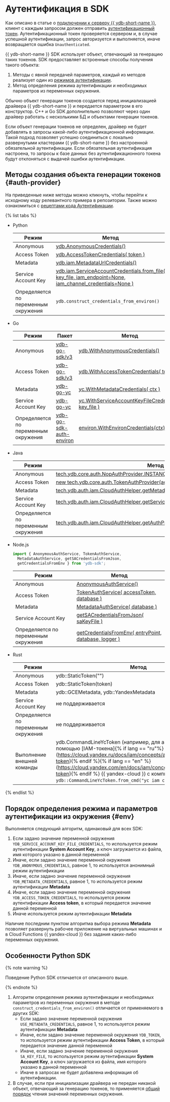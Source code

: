 # Аутентификация в SDK

Как описано в статье о [подключении к серверу {{ ydb-short-name }}](../../../concepts/connect.md), клиент с каждым запросом должен отправить [аутентификационный токен](../../../concepts/auth.md). Аутентификационный токен проверяется сервером и, в случае успешной аутентификации, запрос авторизуется и выполняется, иначе возвращается ошибка `Unauthenticated`.

{{ ydb-short-name }} SDK использует объект, отвечающий за генерацию таких токенов. SDK предоставляет встроенные cпособы получения такого объекта:

1. Методы с явной передачей параметров, каждый из методов реализует один из [режимов аутентификации](../../../concepts/auth.md).
2. Метод определения режима аутентификации и необходимых параметров из переменных окружения.

Обычно объект генерации токенов создается перед инициализацией драйвера {{ ydb-short-name }} и передается параметром в его конструктор. C++ и Go SDK дополнительно позволяют через один драйвер работать с несколькими БД и объектами генерации токенов.

Если объект генерации токенов не определен, драйвер не будет добавлять в запросы какой-либо аутентификационной информации. Такой подход позволяет успешно соединиться с локально развернутыми кластерами {{ ydb-short-name }} без настроенной обязательной аутентификации. Если обязательная аутентификация настроена, то запросы к базе данных без аутентификационного токена будут отклоняться с выдачей ошибки аутентификации.

## Методы создания объекта генерации токенов {#auth-provider}

На приведенные ниже методы можно кликнуть, чтобы перейти к исходному коду релевантного примера в репозитории. Также можно ознакомиться с [рецептами кода Аутентификации](../recipes/auth.md).

{% list tabs %}

- Python

  Режим | Метод
  ----- | -----
  Anonymous | [ydb.AnonymousCredentials()](https://github.com/yandex-cloud/ydb-python-sdk/tree/master/examples/anonymous-credentials)
  Access Token | [ydb.AccessTokenCredentials( token )](https://github.com/yandex-cloud/ydb-python-sdk/tree/master/examples/access-token-credentials)
  Metadata | [ydb.iam.MetadataUrlCredentials()](https://github.com/yandex-cloud/ydb-python-sdk/tree/master/examples/metadata-credentials)
  Service Account Key | [ydb.iam.ServiceAccountCredentials.from_file(</br>key_file, iam_endpoint=None, iam_channel_credentials=None )](https://github.com/yandex-cloud/ydb-python-sdk/tree/master/examples/service-account-credentials)
  Определяется по переменным окружения | `ydb.construct_credentials_from_environ()`

- Go

  Режим | Пакет | Метод
  ----- | ----- | ----
  Anonymous | [ydb-go-sdk/v3](https://github.com/ydb-platform/ydb-go-sdk/blob/master/go.mod) | [ydb.WithAnonymousCredentials()](https://github.com/ydb-platform/ydb-go-examples/tree/master/cmd/auth/anonymous_credentials)
  Access Token | [ydb-go-sdk/v3](https://github.com/ydb-platform/ydb-go-sdk/blob/master/go.mod) | [ydb.WithAccessTokenCredentials( token )](https://github.com/ydb-platform/ydb-go-examples/tree/master/cmd/auth/access_token_credentials)
  Metadata | [ydb-go-yc](https://github.com/ydb-platform/ydb-go-yc/blob/master/go.mod) | [yc.WithMetadataCredentials( ctx )](https://github.com/ydb-platform/ydb-go-examples/tree/master/cmd/auth/metadata_credentials)
  Service Account Key | [ydb-go-yc](https://github.com/ydb-platform/ydb-go-yc/blob/master/go.mod) | [yc.WithServiceAccountKeyFileCredentials( key_file )](https://github.com/ydb-platform/ydb-go-examples/tree/master/cmd/auth/service_account_credentials)
  Определяется по переменным окружения | [ydb-go-sdk-auth-environ](https://github.com/ydb-platform/ydb-go-sdk-auth-environ/blob/master/go.mod) | [environ.WithEnvironCredentials(ctx)](https://github.com/ydb-platform/ydb-go-examples/tree/master/cmd/auth/environ)

- Java

  Режим | Метод
  ----- | -----
  Anonymous | [tech.ydb.core.auth.NopAuthProvider.INSTANCE](https://github.com/ydb-platform/ydb-java-examples/tree/master/auth/anonymous_credentials) |
  Access Token | [new tech.ydb.core.auth.TokenAuthProvider(accessToken);](https://github.com/ydb-platform/ydb-java-examples/tree/master/auth/access_token_credentials) |
  Metadata | [tech.ydb.auth.iam.CloudAuthHelper.getMetadataAuthProvider();](https://github.com/ydb-platform/ydb-java-examples/tree/master/auth/metadata_credentials) |
  Service Account Key | [tech.ydb.auth.iam.CloudAuthHelper.getServiceAccountFileAuthProvider(saKeyFile);](https://github.com/ydb-platform/ydb-java-examples/tree/master/auth/service_account_credentials) |
  Определяется по переменным окружения | [tech.ydb.auth.iam.CloudAuthHelper.getAuthProviderFromEnviron();](https://github.com/ydb-platform/ydb-java-examples/tree/master/auth/environ) |

- Node.js

  ```js
  import { AnonymousAuthService, TokenAuthService,
    MetadataAuthService, getSACredentialsFromJson,
    getCredentialsFromEnv } from 'ydb-sdk';
  ```

  Режим | Метод
  ----- | -----
  Anonymous | [AnonymousAuthService()](https://github.com/ydb-platform/ydb-nodejs-sdk/tree/main/examples/auth/anonymous-credentials)
  Access Token | [TokenAuthService( accessToken, database )](https://github.com/ydb-platform/ydb-nodejs-sdk/tree/main/examples/auth/access-token-credentials)
  Metadata | [MetadataAuthService( database )](https://github.com/ydb-platform/ydb-nodejs-sdk/tree/main/examples/auth/metadata-credentials)
  Service Account Key | [getSACredentialsFromJson( saKeyFile )](https://github.com/ydb-platform/ydb-nodejs-sdk/tree/main/examples/auth/service-account-credentials)
  Определяется по переменным окружения | [getCredentialsFromEnv( entryPoint, database, logger )](https://github.com/ydb-platform/ydb-nodejs-sdk/tree/main/examples/auth/environ)

- Rust

  Режим | Метод
  ----- | -----
  Anonymous | ydb::StaticToken("")
  Access Token | ydb::StaticToken(token)
  Metadata | ydb::GCEMetadata, ydb::YandexMetadata
  Service Account Key | не поддерживается
  Определяется по переменным окружения | не поддерживается
  Выполнение внешней команды | ydb.CommandLineYcToken (например, для авторизации с помощью [IAM-токена]{% if lang == "ru"%}(https://cloud.yandex.ru/docs/iam/concepts/authorization/iam-token){% endif %}{% if lang == "en" %}(https://cloud.yandex.com/en/docs/iam/concepts/authorization/iam-token){% endif %} {{ yandex-cloud }} с компьютера разработчика ```ydb::CommandLineYcToken.from_cmd("yc iam create-token")```)

{% endlist %}

## Порядок определения режима и параметров аутентификации из окружения {#env}

Выполняется следующий алгоритм, одинаковый для всех SDK:

1. Если задано значение переменной окружения `YDB_SERVICE_ACCOUNT_KEY_FILE_CREDENTIALS`, то используется режим аутентификации **System Account Key**, а ключ загружается из файла, имя которого указано в данной переменной
2. Иначе, если задано значение переменной окружения `YDB_ANONYMOUS_CREDENTIALS`, равное 1, то используется анонимный режим аутентификации
3. Иначе, если задано значение переменной окружения `YDB_METADATA_CREDENTIALS`, равное 1, то используется режим аутентификации **Metadata**
4. Иначе, если задано значение переменной окружения `YDB_ACCESS_TOKEN_CREDENTIALS`, то используется режим аутентификации **Access token**, в который передается значение данной переменной
5. Иначе используется режим аутентификации **Metadata**

Наличие последним пунктом алгоритма выбора режима **Metadata** позволяет развернуть рабочее приложение на виртуальных машинах и в Cloud Functions {{ yandex-cloud }} без задания каких-либо переменных окружения.

## Особенности Python SDK

{% note warning %}

Поведение Python SDK отличается от описанного выше.

{% endnote %}

1. Алгоритм определения режима аутентификации и необходимых параметров из переменных окружения в методе `construct_credentials_from_environ()` отличается от применяемого в других SDK:
   - Если задано значение переменной окружения `USE_METADATA_CREDENTIALS`, равное 1, то используется режим аутентификации **Metadata**
   - Иначе, если задано значение переменной окружения `YDB_TOKEN`, то используется режим аутентификации **Access Token**, в который передается значение данной переменной
   - Иначе, если задано значение переменной окружения `SA_KEY_FILE`, то используется режим аутентификации **System Account Key**, а ключ загружается из файла, имя которого указано в данной переменной
   - Иначе в запросах не будет добавлена информация об аутентификации.
2. В случае, если при инициализации драйвера не передан никакой объект, отвечающий за генерацию токенов, то применяется [общий порядок](#env) чтения значений переменных окружения.
